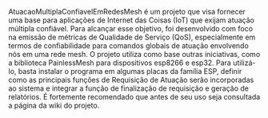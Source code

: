 AtuacaoMultiplaConfiavelEmRedesMesh é um projeto que visa fornecer uma base para aplicações de Internet das Coisas (IoT) que exijam atuação múltipla confiável. Para alcançar esse objetivo, foi desenvolvido com foco na emissão de métricas de Qualidade de Serviço (QoS), especialmente em termos de confiabilidade para comandos globais de atuação envolvendo nós em uma rede mesh. O projeto utiliza como base outras iniciativas, como a biblioteca PainlessMesh para dispositivos esp8266 e esp32. Para utilizá-lo, basta instalar o programa em algumas placas da família ESP, definir como as principais funções de Requisição de Atuação serão incorporadas ao sistema e integrar a função de finalização de requisição e geração de relatórios. É fortemente recomendado que antes de seu uso seja consultada a página da wiki do projeto.
